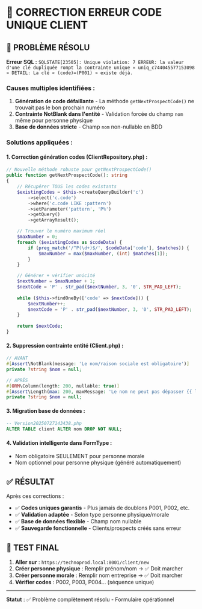 # 🔧 CORRECTION ERREUR CODE UNIQUE CLIENT

## 🚨 **PROBLÈME RÉSOLU**

**Erreur SQL :** `SQLSTATE[23505]: Unique violation: 7 ERREUR: la valeur d'une clé dupliquée rompt la contrainte unique « uniq_c744045577153098 » DETAIL: La clé « (code)=(P001) » existe déjà.`

### **Causes multiples identifiées :**

1. **Génération de code défaillante** - La méthode `getNextProspectCode()` ne trouvait pas le bon prochain numéro
2. **Contrainte NotBlank dans l'entité** - Validation forcée du champ `nom` même pour personne physique
3. **Base de données stricte** - Champ `nom` non-nullable en BDD

### **Solutions appliquées :**

#### **1. Correction génération codes (ClientRepository.php) :**
```php
// Nouvelle méthode robuste pour getNextProspectCode()
public function getNextProspectCode(): string
{
    // Récupérer TOUS les codes existants
    $existingCodes = $this->createQueryBuilder('c')
        ->select('c.code')
        ->where('c.code LIKE :pattern')
        ->setParameter('pattern', 'P%')
        ->getQuery()
        ->getArrayResult();

    // Trouver le numéro maximum réel
    $maxNumber = 0;
    foreach ($existingCodes as $codeData) {
        if (preg_match('/^P(\d+)$/', $codeData['code'], $matches)) {
            $maxNumber = max($maxNumber, (int) $matches[1]);
        }
    }

    // Générer + vérifier unicité
    $nextNumber = $maxNumber + 1;
    $nextCode = 'P' . str_pad($nextNumber, 3, '0', STR_PAD_LEFT);
    
    while ($this->findOneBy(['code' => $nextCode])) {
        $nextNumber++;
        $nextCode = 'P' . str_pad($nextNumber, 3, '0', STR_PAD_LEFT);
    }
    
    return $nextCode;
}
```

#### **2. Suppression contrainte entité (Client.php) :**
```php
// AVANT
#[Assert\NotBlank(message: 'Le nom/raison sociale est obligatoire')]
private ?string $nom = null;

// APRÈS  
#[ORM\Column(length: 200, nullable: true)]
#[Assert\Length(max: 200, maxMessage: 'Le nom ne peut pas dépasser {{ limit }} caractères')]
private ?string $nom = null;
```

#### **3. Migration base de données :**
```sql
-- Version20250727143438.php
ALTER TABLE client ALTER nom DROP NOT NULL;
```

#### **4. Validation intelligente dans FormType :**
- Nom obligatoire SEULEMENT pour personne morale
- Nom optionnel pour personne physique (généré automatiquement)

## ✅ **RÉSULTAT**

Après ces corrections :
- ✅ **Codes uniques garantis** - Plus jamais de doublons P001, P002, etc.
- ✅ **Validation adaptée** - Selon type personne physique/morale
- ✅ **Base de données flexible** - Champ nom nullable
- ✅ **Sauvegarde fonctionnelle** - Clients/prospects créés sans erreur

## 🧪 **TEST FINAL**

1. **Aller sur** : `https://technoprod.local:8001/client/new`
2. **Créer personne physique** : Remplir prénom/nom → ✅ Doit marcher
3. **Créer personne morale** : Remplir nom entreprise → ✅ Doit marcher  
4. **Vérifier codes** : P002, P003, P004... (séquence unique)

---

**Statut** : ✅ Problème complètement résolu - Formulaire opérationnel